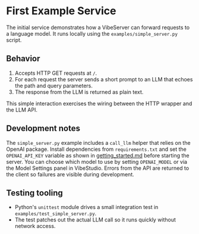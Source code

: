 # First Example Service

The initial service demonstrates how a VibeServer can forward requests to a language model. It runs locally using the `examples/simple_server.py` script.

## Behavior

1. Accepts HTTP GET requests at `/`.
2. For each request the server sends a short prompt to an LLM that echoes the path and query parameters.
3. The response from the LLM is returned as plain text.

This simple interaction exercises the wiring between the HTTP wrapper and the LLM API.

## Development notes
The `simple_server.py` example includes a `call_llm` helper that relies on the OpenAI package. Install dependencies from `requirements.txt` and set the `OPENAI_API_KEY` variable as shown in [getting_started.md](getting_started.md) before starting the server. You can choose which model to use by setting `OPENAI_MODEL` or via the Model Settings panel in VibeStudio. Errors from the API are returned to the client so failures are visible during development.
## Testing tooling

* Python's `unittest` module drives a small integration test in `examples/test_simple_server.py`.
* The test patches out the actual LLM call so it runs quickly without network access.
